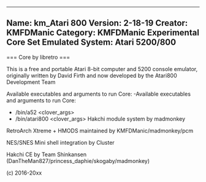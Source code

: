 -----------------------
Name: km_Atari 800
Version: 2-18-19
Creator: KMFDManic
Category: KMFDManic Experimental Core Set
Emulated System: Atari 5200/800
-----------------------
=== Core by libretro ===

This is a free and portable Atari 8-bit computer and 5200 console emulator, originally written by David Firth and now developed by the Atari800 Development Team

Available executables and arguments to run Core:
-Available executables and arguments to run Core:
- /bin/a52 <rom> <clover_args>
- /bin/atari800 <rom> <clover_args>
Hakchi module system by madmonkey

RetroArch Xtreme + HMODS maintained by KMFDManic/madmonkey/pcm

NES/SNES Mini shell integration by Cluster

Hakchi CE by Team Shinkansen (DanTheMan827/princess_daphie/skogaby/madmonkey)

(c) 2016-20xx

